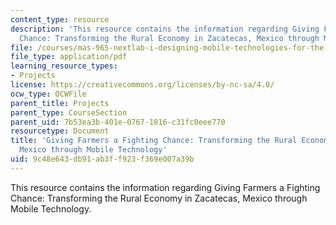 ```yaml
---
content_type: resource
description: 'This resource contains the information regarding Giving Farmers a Fighting
  Chance: Transforming the Rural Economy in Zacatecas, Mexico through Mobile Technology.'
file: /courses/mas-965-nextlab-i-designing-mobile-technologies-for-the-next-billion-users-fall-2008/9c48e643db91ab3ff923f369e007a39b_MITMAS_965F08_farmers_final.pdf
file_type: application/pdf
learning_resource_types:
- Projects
license: https://creativecommons.org/licenses/by-nc-sa/4.0/
ocw_type: OCWFile
parent_title: Projects
parent_type: CourseSection
parent_uid: 7b53ea3b-401e-0767-1816-c31fc0eee770
resourcetype: Document
title: 'Giving Farmers a Fighting Chance: Transforming the Rural Economy in Zacatecas,
  Mexico through Mobile Technology'
uid: 9c48e643-db91-ab3f-f923-f369e007a39b
---
```

This resource contains the information regarding Giving Farmers a Fighting Chance: Transforming the Rural Economy in Zacatecas, Mexico through Mobile Technology.